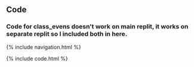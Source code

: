 ## Code


### Code for class_evens doesn't work on main replit, it works on separate replit so I included both in here.

{% include navigation.html %}

{% include code.html %}
